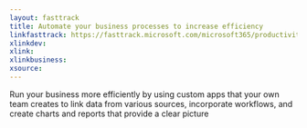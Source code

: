 ```yaml
---
layout: fasttrack
title: Automate your business processes to increase efficiency
linkfasttrack: https://fasttrack.microsoft.com/microsoft365/productivitylibrary/Automate-your-business-processes-to-increase-efficiency 
xlinkdev: 
xlink: 
xlinkbusiness: 
xsource: 
---
```

Run your business more efficiently by using custom apps that your own team creates to link data from various sources, incorporate workflows, and create charts and reports that provide a clear picture